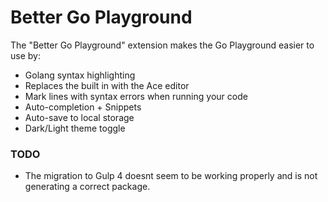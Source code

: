 # Better Go Playground

The "Better Go Playground" extension makes the Go Playground easier to use by:

 - Golang syntax highlighting
 - Replaces the built in with the Ace editor
 - Mark lines with syntax errors when running your code
 - Auto-completion + Snippets
 - Auto-save to local storage
 - Dark/Light theme toggle


### TODO
- The migration to Gulp 4 doesnt seem to be working properly and is not generating a correct package.
